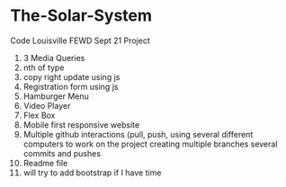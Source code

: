 # The-Solar-System
Code Louisville FEWD Sept 21 Project

1. 3 Media Queries
2. nth of type
3. copy right update using js
4. Registration form using js
5. Hamburger Menu
6. Video Player
7. Flex Box
8. Mobile first responsive website
9. Multiple github interactions 
  (pull, push, 
  using several different computers to work on the project
  creating multiple branches
  several commits and pushes
10. Readme file
11. will try to add bootstrap if I have time


